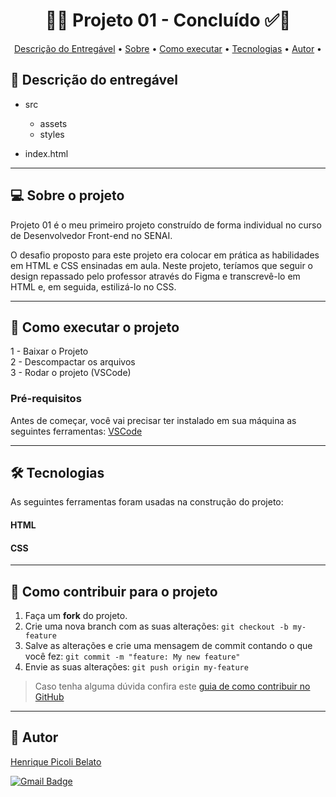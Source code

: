 <h1 align="center"> 
	  🚀✅ Projeto 01 - Concluído ✅🚀
</h1>

<p align="center">
 <a href="#-Descrição-do-entregável">Descrição do Entregável</a> •
 <a href="#-sobre-o-projeto">Sobre</a> •
 <a href="#-como-executar-o-projeto">Como executar</a> • 
 <a href="#-tecnologias">Tecnologias</a> • 
 <a href="#-autor">Autor</a> • 
</p>

## 📄 Descrição do entregável

- src
    - assets
    - styles

- index.html

---

## 💻 Sobre o projeto

Projeto 01 é o meu primeiro projeto construído de forma individual no curso de Desenvolvedor Front-end no SENAI.

O desafio proposto para este projeto era colocar em prática as habilidades em HTML e CSS ensinadas em aula. Neste projeto, teríamos que seguir o design repassado pelo professor através do Figma e transcrevê-lo em HTML e, em seguida, estilizá-lo no CSS.

---

## 🚀 Como executar o projeto

1 - Baixar o Projeto <br>
2 - Descompactar os arquivos <br>
3 - Rodar o projeto (VSCode)

### Pré-requisitos

Antes de começar, você vai precisar ter instalado em sua máquina as seguintes ferramentas:
[VSCode](https://code.visualstudio.com/)

---

## 🛠 Tecnologias

As seguintes ferramentas foram usadas na construção do projeto:

#### HTML

#### CSS

---

## 💪 Como contribuir para o projeto

1. Faça um **fork** do projeto.
2. Crie uma nova branch com as suas alterações: `git checkout -b my-feature`
3. Salve as alterações e crie uma mensagem de commit contando o que você fez: `git commit -m "feature: My new feature"`
4. Envie as suas alterações: `git push origin my-feature`
> Caso tenha alguma dúvida confira este [guia de como contribuir no GitHub](./CONTRIBUTING.md)

---

## 🦸 Autor

<a href="">
Henrique Picoli Belato</a>
 <br />
 
[![Gmail Badge](https://img.shields.io/badge/-henrique.belato@gmail.com-c14438?style=flat-square&logo=Gmail&logoColor=white&link=mailto:henrique.belato@gmail.com)](mailto:henrique.belato@gmail.com)

